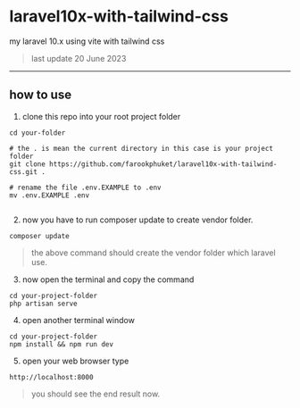 # laravel10x-with-tailwind-css
my laravel 10.x using vite with tailwind css 


> last update 20 June 2023



---

## how to use

1. clone this repo into your root project folder

```
cd your-folder 

# the . is mean the current directory in this case is your project folder
git clone https://github.com/farookphuket/laravel10x-with-tailwind-css.git .

# rename the file .env.EXAMPLE to .env
mv .env.EXAMPLE .env 


```

2. now you have to run composer update to create vendor folder.

```
composer update
```
> the above command should create the vendor folder which laravel use.

3. now open the terminal and copy the command 

```
cd your-project-folder 
php artisan serve 
```

4. open another terminal window 

```
cd your-project-folder
npm install && npm run dev

```

5. open your web browser type 
```
http://localhost:8000
```
> you should see the end result now.
